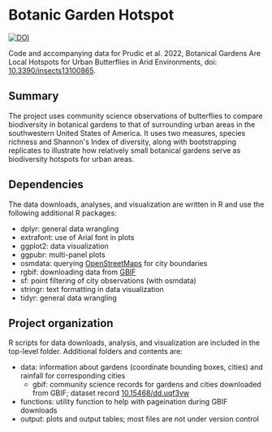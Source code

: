 # Botanic Garden Hotspot

[![DOI](https://zenodo.org/badge/504339352.svg)](https://zenodo.org/badge/latestdoi/504339352)

Code and accompanying data for Prudic et al. 2022, Botanical Gardens Are Local 
Hotspots for Urban Butterflies in Arid Environments, doi: [10.3390/insects13100865](https://doi.org/10.3390/insects13100865).

## Summary

The project uses community science observations of butterflies to compare 
biodiversity in botanical gardens to that of surrounding urban areas in the 
southwestern United States of America. It uses two measures, species richness 
and Shannon's Index of diversity, along with bootstrapping replicates to 
illustrate how relatively small botanical gardens serve as biodiversity 
hotspots for urban areas.

## Dependencies

The data downloads, analyses, and visualization are written in R and use the 
following additional R packages:

+ dplyr: general data wrangling
+ extrafont: use of Arial font in plots
+ ggplot2: data visualization
+ ggpubr: multi-panel plots
+ osmdata: querying [OpenStreetMaps](https://www.openstreetmap.org) for city 
boundaries
+ rgbif: downloading data from [GBIF](https://gbif.org)
+ sf: point filtering of city observations (with osmdata)
+ stringr: text formatting in data visualization
+ tidyr: general data wrangling

## Project organization

R scripts for data downloads, analysis, and visualization are included in the 
top-level folder. Additional folders and contents are:

+ data: information about gardens (coordinate bounding boxes, cities) and 
rainfall for corresponding cities
    + gbif: community science records for gardens and cities downloaded from 
    GBIF; dataset record [10.15468/dd.uqf3vw](https://doi.org/10.15468/dd.uqf3vw)
+ functions: utility function to help with pageination during GBIF downloads
+ output: plots and output tables; most files are not under version control
